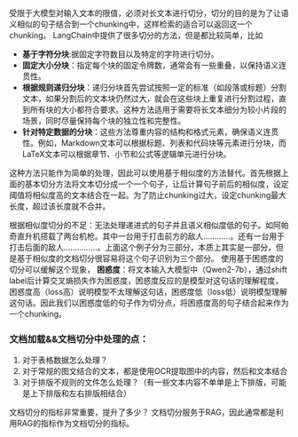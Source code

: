 受限于大模型对输入文本的限值，必须对长文本进行切分，切分的目的是为了让语义相似的句子结合到一个chunking中，这样检索的适合可以返回这一个chunking。
LangChain中提供了很多切分的方法，但是都比较简单，比如
- **基于字符分块**:据固定字符数目以及特定的字符进行切分。
- **固定大小分块**：指定每个块的固定令牌数，通常会有一些重叠，以保持语义连贯性。
- **根据规则递归分块**：递归分块首先尝试按照一定的标准（如段落或标题）分割文本，如果分割后的文本块仍然过大，就会在这些块上重复进行分割过程，直到所有块的大小都符合要求。这种方法适用于需要将长文本细分为较小片段的场景，同时尽量保持每个块的独立性和完整性。
- **针对特定数据的分块**：这些方法尊重内容的结构和格式元素，确保语义连贯性。例如，Markdown文本可以根据标题、列表和代码块等元素进行分块，而LaTeX文本可以根据章节、小节和公式等逻辑单元进行分块。

这种方法只能作为简单的处理，因此可以使用基于相似度的方法替代。首先根据上面的基本切分方法将文本切分成一个一个句子，让后计算句子前后的相似度，设定阈值将相似度高的文本结合在一起。为了防止chunking过大，设定chunking最大长度，超过该长度就不合并。

根据相似度切分的不足：无法处理递进式的句子并且语义相似度低的句子。如阿帕奇直升机搭载了两台机枪。其中一台用于打击前方的敌人............。还有一台用于打击后面的敌人...............。上面这个例子分为三部分，本质上其实是一部分，但是基于相似度的文档切分很容易将这个句子识别为三个部分。
使用基于困惑度的切分可以缓解这个现象，
**困惑度**：将文本输入大模型中（Qwen2-7b），通过shift label后计算交叉熵损失作为困惑度，困惑度反应的是模型对这句话的理解程度，困惑度高（loss高）说明模型不太理解这句话，困惑度低（loss低）说明模型理解这句话。因此我们以困惑度低的句子作为切分点，将困惑度高的句子结合起来作为一个chunking。

### 文档加载&&文档切分中处理的点：
1. 对于表格数据怎么处理？
2. 对于常规的图文结合的文本，都是使用OCR提取图中的内容，然后和文本结合
3. 对于排版不规则的文件怎么处理？（有一些文本内容不单单是上下排版，可能是上下排版和左右排版相结合）

文档切分的指标非常重要，提升了多少？
文档切分服务于RAG，因此通常都是利用RAG的指标作为文档切分的指标。